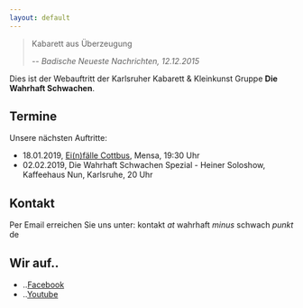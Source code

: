 ```yaml
---
layout: default
---
```


>Kabarett aus Überzeugung
>
> -- <cite>Badische Neueste Nachrichten, 12.12.2015</cite>

Dies ist der Webauftritt der Karlsruher Kabarett & Kleinkunst Gruppe **Die Wahrhaft Schwachen**.

## Termine

Unsere nächsten Auftritte:

* 18.01.2019, [Ei(n)fälle Cottbus](http://satirefestival.de/), Mensa, 19:30 Uhr
* 02.02.2019, Die Wahrhaft Schwachen Spezial - Heiner Soloshow, Kaffeehaus Nun, Karlsruhe, 20 Uhr

## Kontakt

Per Email erreichen Sie uns unter:
kontakt *at* wahrhaft *minus* schwach *punkt* de

## Wir auf..

* ..[Facebook](https://www.facebook.com/diewahrhaftschwachen)
* ..[Youtube](https://www.youtube.com/channel/UCUGTISDvY5PBIDK0J_-zrCQ)
